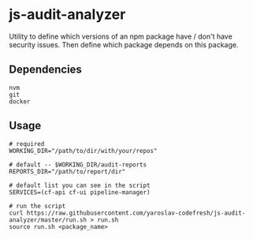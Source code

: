 # js-audit-analyzer

Utility to define which versions of an npm package have / don't have security issues. 
Then define which package depends on this package.

## Dependencies

```
nvm
git
docker
```


## Usage

```
# required
WORKING_DIR="/path/to/dir/with/your/repos"

# default -- $WORKING_DIR/audit-reports
REPORTS_DIR="/path/to/report/dir" 

# default list you can see in the script
SERVICES=(cf-api cf-ui pipeline-manager)

# run the script
curl https://raw.githubusercontent.com/yaroslav-codefresh/js-audit-analyzer/master/run.sh > run.sh
source run.sh <package_name>
```
